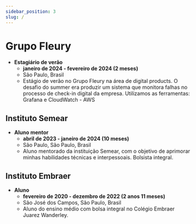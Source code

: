 ```yaml
---
sidebar_position: 3
slug: /
---
```


# Grupo Fleury

- **Estagiário de verão**
  - **janeiro de 2024 - fevereiro de 2024 (2 meses)**
  - São Paulo, Brasil
  - Estágio de verão no Grupo Fleury na área de digital products. O desafio do summer era produzir um sistema que monitora falhas no processo de check-in digital da empresa. Utilizamos as ferramentas: Grafana e CloudWatch - AWS

## Instituto Semear

- **Aluno mentor**
  - **abril de 2023 - janeiro de 2024 (10 meses)**
  - São Paulo, São Paulo, Brasil
  - Aluno mentorado da instituição Semear, com o objetivo de aprimorar minhas habilidades técnicas e interpessoais. Bolsista integral.

## Instituto Embraer

- **Aluno**
  - **fevereiro de 2020 - dezembro de 2022 (2 anos 11 meses)**
  - São José dos Campos, São Paulo, Brasil
  - Aluno do ensino médio com bolsa integral no Colégio Embraer Juarez Wanderley.



